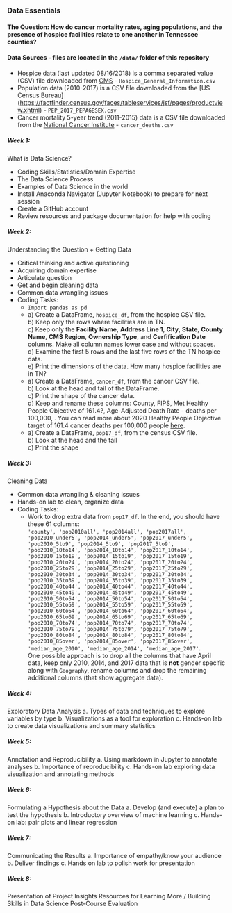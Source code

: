 ### Data Essentials
#### The Question: How do cancer mortality rates, aging populations, and the presence of hospice facilities relate to one another in Tennessee counties?

#### Data Sources - files are located in the `/data/` folder of this repository
 - Hospice data (last updated 08/16/2018) is a comma separated value (CSV) file downloaded from [CMS](https://healthdata.gov/dataset/hospice-general-information)  - `Hospice_General_Information.csv`
  - Population data (2010-2017) is a CSV file downloaded from the [US Census Bureau] (https://factfinder.census.gov/faces/tableservices/jsf/pages/productview.xhtml) - `PEP_2017_PEPAGESEX.csv`
  - Cancer mortality 5-year trend (2011-2015) data is a CSV file downloaded from the [National Cancer Institute](https://statecancerprofiles.cancer.gov/deathrates/index.php?stateFIPS=47&cancer=001&race=00&sex=0&age=001&type=death&sortVariableName=rate&sortOrder=default#results) - `cancer_deaths.csv`

##### Week 1:
What is Data Science?  
- Coding Skills/Statistics/Domain Expertise  
- The Data Science Process  
- Examples of Data Science in the world  
- Install Anaconda Navigator (Jupyter Notebook) to prepare for next session  
- Create a GitHub account 
- Review resources and package documentation for help with coding

##### Week 2:
Understanding the Question + Getting Data  
- Critical thinking and active questioning  
- Acquiring domain expertise  
- Articulate question  
- Get and begin cleaning data  
- Common data wrangling issues    
- Coding Tasks:  
  * `Import pandas as pd`
  * a) Create a DataFrame, `hospice_df`, from the hospice CSV file.   
  b) Keep only the rows where facilities are in TN.  
  c) Keep only the **Facility Name**, **Address Line 1**, **City**, **State**, **County Name**, **CMS Region**, **Ownership Type**, and **Cerfification Date** columns. Make all column names lower case and without spaces.  
  d) Examine the first 5 rows and the last five rows of the TN hospice data.  
  e) Print the dimensions of the data. How many hospice facilities are in TN?
  * a) Create a DataFrame, `cancer_df`, from the cancer CSV file.  
  b) Look at the head and tail of the DataFrame.  
  c) Print the shape of the cancer data.  
  d) Keep and rename these columns: County, FIPS, Met Healthy People Objective of 161.4?, Age-Adjusted Death Rate - deaths per 100,000, . You can read more about 2020 Healthy People Objective target of 161.4 cancer deaths per 100,000 people [here](https://www.healthypeople.gov/).
  * a) Create a DataFrame, `pop17_df`, from the census CSV file.  
  b) Look at the head and the tail  
  c) Print the shape  
   

##### Week 3:
Cleaning Data  
- Common data wrangling & cleaning issues  
- Hands-on lab to clean, organize data
- Coding Tasks:
    * Work to drop extra data from `pop17_df`. In the end, you should have these 61 columns:  
   `'county', 'pop2010all', 'pop2014all', 'pop2017all', 'pop2010_under5',
       'pop2014_under5', 'pop2017_under5', 'pop2010_5to9', 'pop2014_5to9',
       'pop2017_5to9', 'pop2010_10to14', 'pop2014_10to14', 'pop2017_10to14',
       'pop2010_15to19', 'pop2014_15to19', 'pop2017_15to19', 'pop2010_20to24',
       'pop2014_20to24', 'pop2017_20to24', 'pop2010_25to29', 'pop2014_25to29',
       'pop2017_25to29', 'pop2010_30to34', 'pop2014_30to34', 'pop2017_30to34',
       'pop2010_35to39', 'pop2014_35to39', 'pop2017_35to39', 'pop2010_40to44',
       'pop2014_40to44', 'pop2017_40to44', 'pop2010_45to49', 'pop2014_45to49',
       'pop2017_45to49', 'pop2010_50to54', 'pop2014_50to54', 'pop2017_50to54',
       'pop2010_55to59', 'pop2014_55to59', 'pop2017_55to59', 'pop2010_60to64',
       'pop2014_60to64', 'pop2017_60to64', 'pop2010_65to69', 'pop2014_65to69',
       'pop2017_65to69', 'pop2010_70to74', 'pop2014_70to74', 'pop2017_70to74',
       'pop2010_75to79', 'pop2014_75to79', 'pop2017_75to79', 'pop2010_80to84',
       'pop2014_80to84', 'pop2017_80to84', 'pop2010_85over', 'pop2014_85over',
       'pop2017_85over', 'median_age_2010', 'median_age_2014',
       'median_age_2017'`.  
       One possible approach is to drop all the columns that have April data, keep only 2010, 2014, and 2017 data that is **not** gender specific along with `Geography`, rename columns and drop the remaining additional columns (that show aggregate data). 

##### Week 4:
Exploratory Data Analysis
a. Types of data and techniques to explore variables by type
b. Visualizations as a tool for exploration
c. Hands-on lab to create data visualizations and summary statistics

##### Week 5:
Annotation and Reproducibility
a. Using markdown in Jupyter to annotate analyses
b. Importance of reproducibility
c. Hands-on lab exploring data visualization and annotating methods

##### Week 6:
Formulating a Hypothesis about the Data
a. Develop (and execute) a plan to test the hypothesis
b. Introductory overview of machine learning
c. Hands-on lab: pair plots and linear regression

##### Week 7:
Communicating the Results
a. Importance of empathy/know your audience
b. Deliver findings
c. Hands on lab to polish work for presentation

##### Week 8:
Presentation of Project Insights
Resources for Learning More / Building Skills in Data Science
Post-Course Evaluation